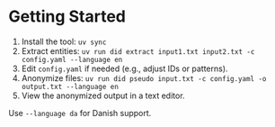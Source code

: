 # Getting Started

1. Install the tool: `uv sync`
2. Extract entities: `uv run did extract input1.txt input2.txt -c config.yaml --language en`
3. Edit `config.yaml` if needed (e.g., adjust IDs or patterns).
4. Anonymize files: `uv run did pseudo input.txt -c config.yaml -o output.txt --language en`
5. View the anonymized output in a text editor.

Use `--language da` for Danish support.

